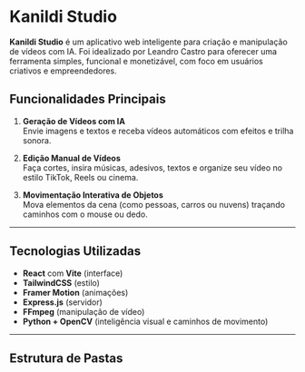 # Kanildi Studio

**Kanildi Studio** é um aplicativo web inteligente para criação e manipulação de vídeos com IA. Foi idealizado por Leandro Castro para oferecer uma ferramenta simples, funcional e monetizável, com foco em usuários criativos e empreendedores.

## Funcionalidades Principais

1. **Geração de Vídeos com IA**  
   Envie imagens e textos e receba vídeos automáticos com efeitos e trilha sonora.

2. **Edição Manual de Vídeos**  
   Faça cortes, insira músicas, adesivos, textos e organize seu vídeo no estilo TikTok, Reels ou cinema.

3. **Movimentação Interativa de Objetos**  
   Mova elementos da cena (como pessoas, carros ou nuvens) traçando caminhos com o mouse ou dedo.

---

## Tecnologias Utilizadas

- **React** com **Vite** (interface)
- **TailwindCSS** (estilo)
- **Framer Motion** (animações)
- **Express.js** (servidor)
- **FFmpeg** (manipulação de vídeo)
- **Python + OpenCV** (inteligência visual e caminhos de movimento)

---

## Estrutura de Pastas
